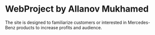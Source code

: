 # WebProject by Allanov Mukhamed
The site is designed to familiarize customers or interested in Mercedes-Benz products to increase profits and audience.

